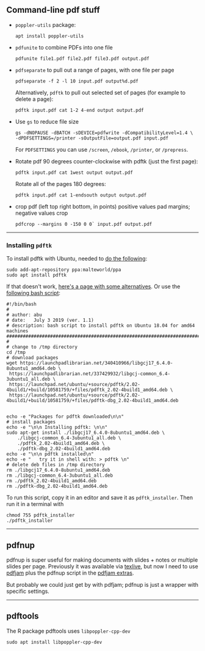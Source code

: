 ## Command-line pdf stuff

- `poppler-utils` package:

   ```shell
   apt install poppler-utils
   ```

- `pdfunite` to combine PDFs into one file

  ```shell
  pdfunite file1.pdf file2.pdf file3.pdf output.pdf
  ```

- `pdfseparate` to pull out a range of pages, with one file per page

  ```shell
  pdfseparate -f 2 -l 10 input.pdf output%d.pdf
  ```

  Alternatively, `pdftk` to pull out selected set of pages (for
  example to delete a page):

  ```shell
  pdftk input.pdf cat 1-2 4-end output output.pdf
  ```

- Use `gs` to reduce file size

  ```shell
  gs -dNOPAUSE -dBATCH -sDEVICE=pdfwrite -dCompatibilityLevel=1.4 \
  -dPDFSETTINGS=/printer -sOutputFile=output.pdf input.pdf
  ```

  For `PDFSETTINGS` you can use `/screen`, `/ebook`, `/printer`, or
  `/prepress`.

- Rotate pdf 90 degrees counter-clockwise with pdftk (just the first page):

  ```shell
  pdftk input.pdf cat 1west output output.pdf
  ```

  Rotate all of the pages 180 degrees:

  ```shell
  pdftk input.pdf cat 1-endsouth output output.pdf
  ```

- crop pdf (left top right bottom, in points)
  positive values pad margins; negative values crop

  ```shell
  pdfcrop --margins 0 -150 0 0` input.pdf output.pdf
  ```


---

### Installing `pdftk`

To install pdftk with Ubuntu, needed to [do the
following](https://askubuntu.com/a/1028983):

```shell
sudo add-apt-repository ppa:malteworld/ppa
sudo apt install pdftk
```

If that doesn't work, [here's a page with some
alternatives](https://linuxhint.com/install_pdftk_ubuntu/).
Or use the [following bash script](https://askubuntu.com/a/1046476):

```
#!/bin/bash
#
# author: abu
# date:   July 3 2019 (ver. 1.1)
# description: bash script to install pdftk on Ubuntu 18.04 for amd64 machines
##############################################################################
#
# change to /tmp directory
cd /tmp
# download packages
wget https://launchpadlibrarian.net/340410966/libgcj17_6.4.0-8ubuntu1_amd64.deb \
 https://launchpadlibrarian.net/337429932/libgcj-common_6.4-3ubuntu1_all.deb \
 https://launchpad.net/ubuntu/+source/pdftk/2.02-4build1/+build/10581759/+files/pdftk_2.02-4build1_amd64.deb \
 https://launchpad.net/ubuntu/+source/pdftk/2.02-4build1/+build/10581759/+files/pdftk-dbg_2.02-4build1_amd64.deb


echo -e "Packages for pdftk downloaded\n\n"
# install packages
echo -e "\n\n Installing pdftk: \n\n"
sudo apt-get install ./libgcj17_6.4.0-8ubuntu1_amd64.deb \
    ./libgcj-common_6.4-3ubuntu1_all.deb \
    ./pdftk_2.02-4build1_amd64.deb \
    ./pdftk-dbg_2.02-4build1_amd64.deb
echo -e "\n\n pdftk installed\n"
echo -e "   try it in shell with: > pdftk \n"
# delete deb files in /tmp directory
rm ./libgcj17_6.4.0-8ubuntu1_amd64.deb
rm ./libgcj-common_6.4-3ubuntu1_all.deb
rm ./pdftk_2.02-4build1_amd64.deb
rm ./pdftk-dbg_2.02-4build1_amd64.deb
```

To run this script, copy it in an editor and save it as
`pdftk_installer`. Then run it in a terminal with

```shell
chmod 755 pdftk_installer
./pdftk_installer
```

---

## pdfnup

pdfnup is super useful for making documents with slides + notes or
multiple slides per page. Previously it was available via
[texlive](https://tug.org/texlive/), but now I need to use
[pdfjam](https://github.com/rrthomas/pdfjam) plus the pdfnup script in
the [pdfjam extras](https://github.com/rrthomas/pdfjam-extras>).

But probably we could just get by with pdfjam; pdfnup is just a
wrapper with specific settings.

---

## pdftools

The R package pdftools uses `libpoppler-cpp-dev`

```
sudo apt install libpoppler-cpp-dev
```
